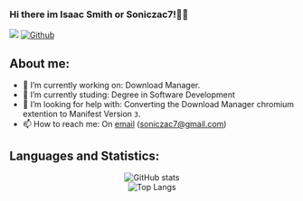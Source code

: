 ### Hi there im Isaac Smith or Soniczac7!👋🏻
![](https://visitor-badge.laobi.icu/badge?page_id=Soniczac7.Soniczac7) [![Github](https://img.shields.io/github/followers/Soniczac7?label=Follow&style=social)](https://github.com/Soniczac7)

## About me:

- 🔭 I’m currently working on: Download Manager.
- 🌱 I’m currently studing: Degree in Software Development
- 🤔 I’m looking for help with: Converting the Download Manager chromium extention to Manifest Version `3`.
- 📫 How to reach me: On [email](mailto:soniczac7@gmail.com) ([soniczac7@gmail.com](mailto:soniczac7@gmail.com))

## Languages and Statistics:
<p align="center">
	<tr>
		<td align="center" style="padding=0;width=50%;">
			<img alt="GitHub stats" src="https://github-readme-stats.vercel.app/api?username=Soniczac7&show_icons=true&theme=merko&count_private=true&include_all_commits=true&enable_animations=true">
			<br>
      <img alt="Top Langs" src="https://github-readme-stats.vercel.app/api/top-langs/?username=Soniczac7&theme=merko&count_private=true&enable_animations=true">
		</td>
	</tr>
</p>
